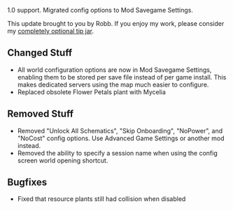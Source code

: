 1.0 support. Migrated config options to Mod Savegame Settings.



This update brought to you by Robb.
If you enjoy my work, please consider my [completely optional tip jar](https://ko-fi.com/robb4).

## Changed Stuff

- All world configuration options are now in Mod Savegame Settings, enabling them to be stored per save file instead of per game install. This makes dedicated servers using the map much easier to configure.
- Replaced obsolete Flower Petals plant with Mycelia

## Removed Stuff

- Removed "Unlock All Schematics", "Skip Onboarding", "NoPower", and "NoCost" config options. Use Advanced Game Settings or another mod instead.
- Removed the ability to specify a session name when using the config screen world opening shortcut.

## Bugfixes

- Fixed that resource plants still had collision when disabled
